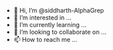 - 👋 Hi, I’m @siddharth-AlphaGrep
- 👀 I’m interested in ...
- 🌱 I’m currently learning ...
- 💞️ I’m looking to collaborate on ...
- 📫 How to reach me ...

<!---
siddharth-AlphaGrep/siddharth-AlphaGrep is a ✨ special ✨ repository because its `README.md` (this file) appears on your GitHub profile.
You can click the Preview link to take a look at your changes.
--->
